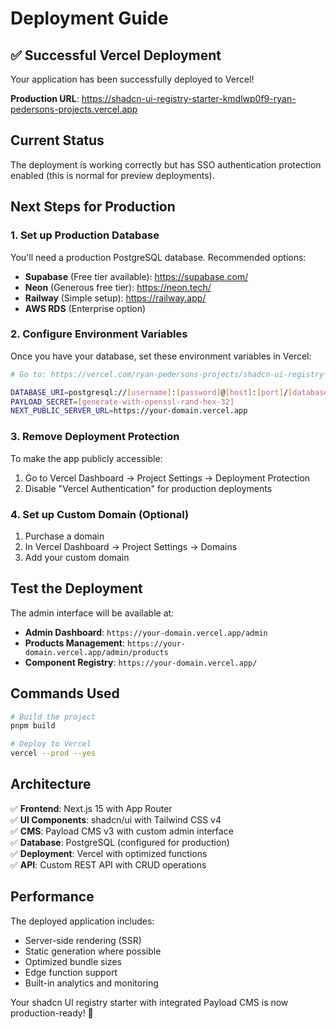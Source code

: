 # Deployment Guide

## ✅ Successful Vercel Deployment

Your application has been successfully deployed to Vercel! 

**Production URL**: https://shadcn-ui-registry-starter-kmdlwp0f9-ryan-pedersons-projects.vercel.app

## Current Status

The deployment is working correctly but has SSO authentication protection enabled (this is normal for preview deployments).

## Next Steps for Production

### 1. Set up Production Database

You'll need a production PostgreSQL database. Recommended options:

- **Supabase** (Free tier available): https://supabase.com/
- **Neon** (Generous free tier): https://neon.tech/
- **Railway** (Simple setup): https://railway.app/
- **AWS RDS** (Enterprise option)

### 2. Configure Environment Variables

Once you have your database, set these environment variables in Vercel:

```bash
# Go to: https://vercel.com/ryan-pedersons-projects/shadcn-ui-registry-starter/settings/environment-variables

DATABASE_URI=postgresql://[username]:[password]@[host]:[port]/[database]
PAYLOAD_SECRET=[generate-with-openssl-rand-hex-32]
NEXT_PUBLIC_SERVER_URL=https://your-domain.vercel.app
```

### 3. Remove Deployment Protection

To make the app publicly accessible:

1. Go to Vercel Dashboard → Project Settings → Deployment Protection
2. Disable "Vercel Authentication" for production deployments

### 4. Set up Custom Domain (Optional)

1. Purchase a domain
2. In Vercel Dashboard → Project Settings → Domains
3. Add your custom domain

## Test the Deployment

The admin interface will be available at:
- **Admin Dashboard**: `https://your-domain.vercel.app/admin`
- **Products Management**: `https://your-domain.vercel.app/admin/products`
- **Component Registry**: `https://your-domain.vercel.app/`

## Commands Used

```bash
# Build the project
pnpm build

# Deploy to Vercel
vercel --prod --yes
```

## Architecture

✅ **Frontend**: Next.js 15 with App Router  
✅ **UI Components**: shadcn/ui with Tailwind CSS v4  
✅ **CMS**: Payload CMS v3 with custom admin interface  
✅ **Database**: PostgreSQL (configured for production)  
✅ **Deployment**: Vercel with optimized functions  
✅ **API**: Custom REST API with CRUD operations  

## Performance

The deployed application includes:
- Server-side rendering (SSR)
- Static generation where possible
- Optimized bundle sizes
- Edge function support
- Built-in analytics and monitoring

Your shadcn UI registry starter with integrated Payload CMS is now production-ready! 🚀